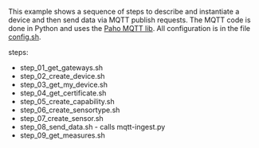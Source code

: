 This example shows a sequence of steps to describe and instantiate a device and
then send data via MQTT publish requests. The MQTT code is done in Python and
uses the [Paho MQTT lib](https://github.com/eclipse/paho.mqtt.python). All
configuration is in the file [config.sh](./config.sh).

steps:
* step_01_get_gateways.sh
* step_02_create_device.sh
* step_03_get_my_device.sh
* step_04_get_certificate.sh
* step_05_create_capability.sh
* step_06_create_sensortype.sh
* step_07_create_sensor.sh
* step_08_send_data.sh - calls mqtt-ingest.py
* step_09_get_measures.sh
